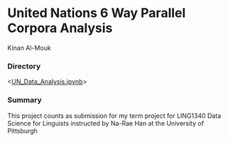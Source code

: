# United Nations 6 Way Parallel Corpora Analysis 
Kinan Al-Mouk

### Directory 
<[UN_Data_Analysis.ipynb](https://github.com/Data-Science-for-Linguists-2022/UN-Parallel-Corpora-Analysis/blob/main/UN_Data_Analysis.ipynb)>

### Summary 
This project counts as submission for my term project for LING1340 Data Science for Linguists instructed by Na-Rae Han at the University of Pittsburgh


  
